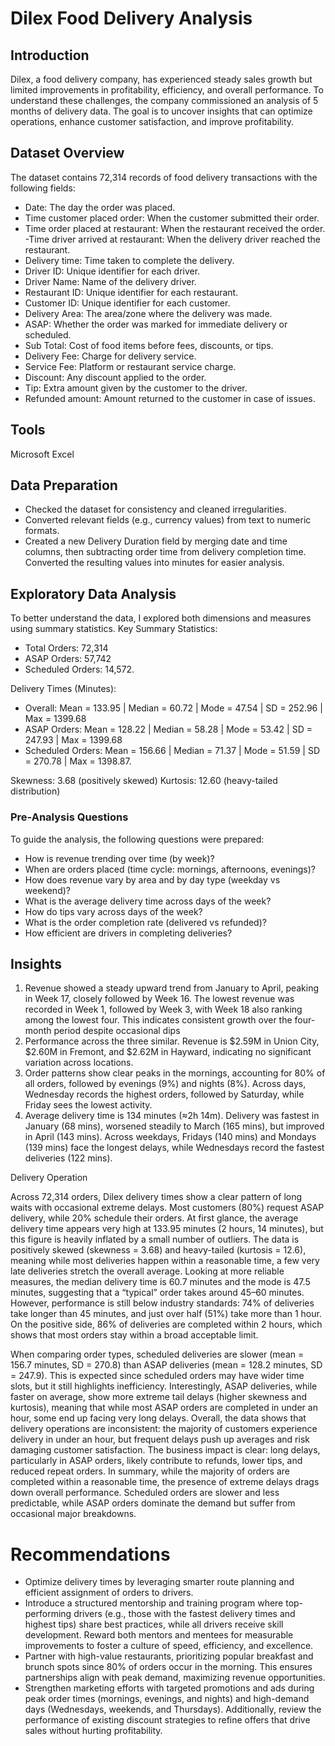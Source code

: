 # Dilex Food Delivery Analysis
## Introduction
Dilex, a food delivery company, has experienced steady sales growth but limited improvements in profitability, efficiency, and overall performance. To understand these challenges, the company commissioned an analysis of 5 months of delivery data. The goal is to uncover insights that can optimize operations, enhance customer satisfaction, and improve profitability.
## Dataset Overview 
The dataset contains 72,314 records of food delivery transactions with the following fields:
- Date: The day the order was placed.
- Time customer placed order: When the customer submitted their order.
- Time order placed at restaurant: When the restaurant received the order.
-Time driver arrived at restaurant: When the delivery driver reached the restaurant.
- Delivery time: Time taken to complete the delivery.
- Driver ID: Unique identifier for each driver.
- Driver Name: Name of the delivery driver.
- Restaurant ID: Unique identifier for each restaurant.
- Customer ID: Unique identifier for each customer.
- Delivery Area: The area/zone where the delivery was made.
- ASAP: Whether the order was marked for immediate delivery or scheduled.
- Sub Total: Cost of food items before fees, discounts, or tips.
- Delivery Fee: Charge for delivery service.
- Service Fee: Platform or restaurant service charge.
- Discount: Any discount applied to the order.
- Tip: Extra amount given by the customer to the driver.
- Refunded amount: Amount returned to the customer in case of issues.
## Tools
Microsoft Excel
## Data Preparation
- Checked the dataset for consistency and cleaned irregularities.
- Converted relevant fields (e.g., currency values) from text to numeric formats.
- Created a new Delivery Duration field by merging date and time columns, then subtracting order time from delivery completion time.
Converted the resulting values into minutes for easier analysis.
## Exploratory Data Analysis
To better understand the data, I explored both dimensions and measures using summary statistics.
Key Summary Statistics:
- Total Orders: 72,314
- ASAP Orders: 57,742
- Scheduled Orders: 14,572.

Delivery Times (Minutes):
- Overall: Mean = 133.95 | Median = 60.72 | Mode = 47.54 | SD = 252.96 | Max = 1399.68
- ASAP Orders: Mean = 128.22 | Median = 58.28 | Mode = 53.42 | SD = 247.93 | Max = 1399.68
- Scheduled Orders: Mean = 156.66 | Median = 71.37 | Mode = 51.59 | SD = 270.78 | Max = 1398.87.

Skewness: 3.68 (positively skewed)
Kurtosis: 12.60 (heavy-tailed distribution)
### Pre-Analysis Questions
To guide the analysis, the following questions were prepared:
- How is revenue trending over time (by week)?
- When are orders placed (time cycle: mornings, afternoons, evenings)?
- How does revenue vary by area and by day type (weekday vs weekend)?
- What is the average delivery time across days of the week?
- How do tips vary across days of the week?
- What is the order completion rate (delivered vs refunded)?
- How efficient are drivers in completing deliveries?
## Insights
1.	Revenue showed a steady upward trend from January to April, peaking in Week 17, closely followed by Week 16. The lowest revenue was recorded in Week 1, followed by Week 3, with Week 18 also ranking among the lowest four. This indicates consistent growth over the four-month period despite occasional dips
2.	Performance across the three similar. Revenue is $2.59M in Union City, $2.60M in Fremont, and $2.62M in Hayward, indicating no significant variation across locations.
3.	Order patterns show clear peaks in the mornings, accounting for 80% of all orders, followed by evenings (9%) and nights (8%). Across days, Wednesday records the highest orders, followed by Saturday, while Friday sees the lowest activity.
4.	Average delivery time is 134 minutes (≈2h 14m). Delivery was fastest in January (68 mins), worsened steadily to March (165 mins), but improved in April (143 mins). Across weekdays, Fridays (140 mins) and Mondays (139 mins) face the longest delays, while Wednesdays record the fastest deliveries (122 mins).

Delivery Operation

Across 72,314 orders, Dilex delivery times show a clear pattern of long waits with occasional extreme delays. Most customers (80%) request ASAP delivery, while 20% schedule their orders. At first glance, the average delivery time appears very high at 133.95 minutes (2 hours, 14 minutes), but this figure is heavily inflated by a small number of outliers. The data is positively skewed (skewness = 3.68) and heavy-tailed (kurtosis = 12.6), meaning while most deliveries happen within a reasonable time, a few very late deliveries stretch the overall average.
Looking at more reliable measures, the median delivery time is 60.7 minutes and the mode is 47.5 minutes, suggesting that a “typical” order takes around 45–60 minutes. However, performance is still below industry standards: 74% of deliveries take longer than 45 minutes, and just over half (51%) take more than 1 hour. On the positive side, 86% of deliveries are completed within 2 hours, which shows that most orders stay within a broad acceptable limit.

When comparing order types, scheduled deliveries are slower (mean = 156.7 minutes, SD = 270.8) than ASAP deliveries (mean = 128.2 minutes, SD = 247.9). This is expected since scheduled orders may have wider time slots, but it still highlights inefficiency. Interestingly, ASAP deliveries, while faster on average, show more extreme tail delays (higher skewness and kurtosis), meaning that while most ASAP orders are completed in under an hour, some end up facing very long delays.
Overall, the data shows that delivery operations are inconsistent: the majority of customers experience delivery in under an hour, but frequent delays push up averages and risk damaging customer satisfaction. The business impact is clear: long delays, particularly in ASAP orders, likely contribute to refunds, lower tips, and reduced repeat orders.
In summary, while the majority of orders are completed within a reasonable time, the presence of extreme delays drags down overall performance. Scheduled orders are slower and less predictable, while ASAP orders dominate the demand but suffer from occasional major breakdowns. 

# Recommendations
- Optimize delivery times by leveraging smarter route planning and efficient assignment of orders to drivers.
- Introduce a structured mentorship and training program where top-performing drivers (e.g., those with the fastest delivery times and highest tips) share best practices, while all drivers receive skill development. Reward both mentors and mentees for measurable improvements to foster a culture of speed, efficiency, and excellence.
- Partner with high-value restaurants, prioritizing popular breakfast and brunch spots since 80% of orders occur in the morning. This ensures partnerships align with peak demand, maximizing revenue opportunities.
- Strengthen marketing efforts with targeted promotions and ads during peak order times (mornings, evenings, and nights) and high-demand days (Wednesdays, weekends, and Thursdays). Additionally, review the performance of existing discount strategies to refine offers that drive sales without hurting profitability.
